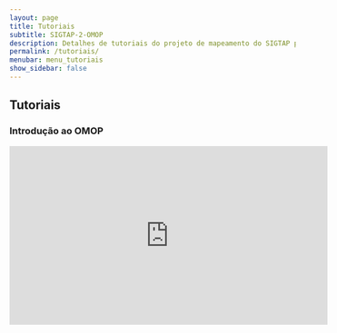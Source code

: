 ```yaml
---
layout: page
title: Tutoriais
subtitle: SIGTAP-2-OMOP
description: Detalhes de tutoriais do projeto de mapeamento do SIGTAP para OMOP CDM
permalink: /tutoriais/
menubar: menu_tutoriais
show_sidebar: false
---
```


## Tutoriais

### Introdução ao OMOP

<iframe width="560" height="315" src="https://www.youtube.com/embed/GiW3lU_CVc0" title="OMOP-CDM" frameborder="0" allow="accelerometer; autoplay; clipboard-write; encrypted-media; gyroscope; picture-in-picture" allowfullscreen></iframe>
